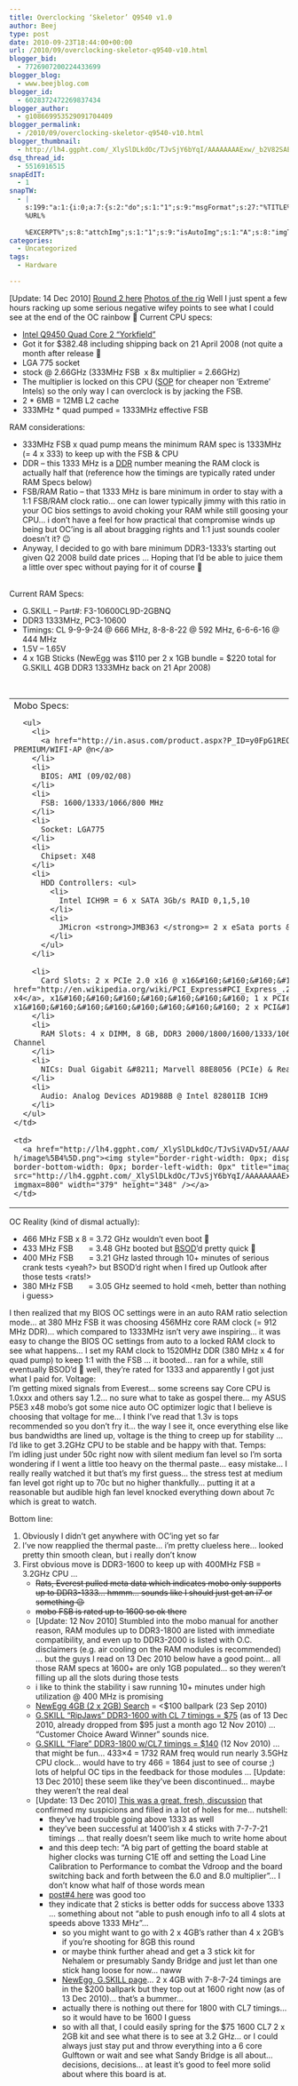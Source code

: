 ```yaml
---
title: Overclocking ‘Skeletor’ Q9540 v1.0
author: Beej
type: post
date: 2010-09-23T18:44:00+00:00
url: /2010/09/overclocking-skeletor-q9540-v10.html
blogger_bid:
  - 7726907200224433699
blogger_blog:
  - www.beejblog.com
blogger_id:
  - 6028372472269837434
blogger_author:
  - g108669953529091704409
blogger_permalink:
  - /2010/09/overclocking-skeletor-q9540-v10.html
blogger_thumbnail:
  - http://lh4.ggpht.com/_XlySlDLkdOc/TJvSjY6bYqI/AAAAAAAAExw/_b2V82SAEZA/image_thumb%5B2%5D.png?imgmax=800
dsq_thread_id:
  - 5516916515
snapEdIT:
  - 1
snapTW:
  - |
    s:199:"a:1:{i:0;a:7:{s:2:"do";s:1:"1";s:9:"msgFormat";s:27:"%TITLE%
    %URL%
    
    %EXCERPT%";s:8:"attchImg";s:1:"1";s:9:"isAutoImg";s:1:"A";s:8:"imgToUse";s:0:"";s:9:"isAutoURL";s:1:"A";s:8:"urlToUse";s:0:"";}}";
categories:
  - Uncategorized
tags:
  - Hardware

---
```

[Update: 14 Dec 2010] <a href="/2010/12/overclocking-skeletor-q9450-round-2.html" target="_blank">Round 2 here</a> <a href="/2009/10/open-air-pc.html" target="_blank">Photos of the rig</a> Well I just spent a few hours racking up some serious negative wifey points to see what I could see at the end of the OC rainbow 🙂 Current CPU specs: 

  * <a href="http://en.wikipedia.org/wiki/List_of_Intel_Core_2_microprocessors#.22Yorkfield.22_.2845_nm.29" target="_blank">Intel Q9450 Quad Core 2 “Yorkfield”</a> 
  * Got it for $382.48 including shipping back on 21 April 2008 (not quite a month after release 🙂 
  * LGA 775 socket 
  * stock @ 2.66GHz (333MHz FSB&#160; x 8x multiplier = 2.66GHz) 
  * The multiplier is locked on this CPU (<a href="http://en.wikipedia.org/wiki/Standard_operating_procedure" target="_blank">SOP</a> for cheaper non ‘Extreme’ Intels) so the only way I can overclock is by jacking the FSB. 
  * 2 * 6MB = 12MB L2 cache 
  * 333MHz * quad pumped = 1333MHz effective FSB 



<div>
  RAM considerations:
</div>

  * 333MHz FSB x quad pump means the minimum RAM spec is 1333MHz (= 4 x 333) to keep up with the FSB & CPU 
  * DDR &#8211; this 1333 MHz is a <a href="http://en.wikipedia.org/wiki/Double_data_rate" target="_blank">DDR</a> number meaning the RAM clock is actually half that (reference how the timings are typically rated under RAM Specs below) 
  * FSB/RAM Ratio &#8211; that 1333 MHz is bare minimum in order to stay with a 1:1 FSB/RAM clock ratio… one can lower typically jimmy with this ratio in your OC bios settings to avoid choking your RAM while still goosing your CPU… i don’t have a feel for how practical that compromise winds up being but OC’ing is all about bragging rights and 1:1 just sounds cooler doesn’t it? 😉 
  * Anyway, I decided to go with bare minimum DDR3-1333&#8217;s starting out given Q2 2008 build date prices &#8230; Hoping that I’d be able to juice them a little over spec without paying for it of course 🙂 

<div>
  &#160;
</div>

<div>
  Current RAM Specs:
</div>

  * G.SKILL &#8211; Part#: F3-10600CL9D-2GBNQ 
  * DDR3 1333MHz, PC3-10600 
  * Timings: CL 9-9-9-24 @ 666 MHz, 8-8-8-22 @ 592 MHz, 6-6-6-16 @ 444 MHz 
  * 1.5V – 1.65V 
  * 4 x 1GB Sticks (NewEgg was $110 per 2 x 1GB bundle = $220 total for G.SKILL 4GB DDR3 1333MHz back on 21 Apr 2008) 

<div>
  &#160;
</div>

<table>
  <tr>
    <td valign="top">
      <div>
        Mobo Specs:
      </div>
      
      <ul>
        <li>
          <a href="http://in.asus.com/product.aspx?P_ID=y0FpG1REOUaqwk2E" target="_blank">ASUS P5E3 PREMIUM/WIFI-AP @n</a>
        </li>
        <li>
          BIOS: AMI (09/02/08)
        </li>
        <li>
          FSB: 1600/1333/1066/800 MHz
        </li>
        <li>
          Socket: LGA775
        </li>
        <li>
          Chipset: X48
        </li>
        <li>
          HDD Controllers: <ul>
            <li>
              Intel ICH9R = 6 x SATA 3Gb/s RAID 0,1,5,10
            </li>
            <li>
              JMicron <strong>JMB363 </strong>= 2 x eSata ports & 1 PATA/IDE legacy port
            </li>
          </ul>
        </li>
        
        <li>
          Card Slots: 2 x PCIe 2.0 x16 @ x16&#160;&#160;&#160;&#160;&#160;&#160;&#160; 1 x PCIe 1.0 <a href="http://en.wikipedia.org/wiki/PCI_Express#PCI_Express_.28standard.29" target="_blank">x16 @ x4</a>, x1&#160;&#160;&#160;&#160;&#160;&#160;&#160; 1 x PCIe x1&#160;&#160;&#160;&#160;&#160;&#160;&#160;&#160; 2 x PCI&#160;
        </li>
        <li>
          RAM Slots: 4 x DIMM, 8 GB, DDR3 2000/1800/1600/1333/1066/800 Non-ECC, Un-buffered, Dual Channel
        </li>
        <li>
          NICs: Dual Gigabit &#8211; Marvell 88E8056 (PCIe) & Realtek RTL8110SC (PCI)
        </li>
        <li>
          Audio: Analog Devices AD1988B @ Intel 82801IB ICH9
        </li>
      </ul>
    </td>
    
    <td>
      <a href="http://lh4.ggpht.com/_XlySlDLkdOc/TJvSiVADv5I/AAAAAAAAExs/QZ1wfrcN29g/s1600-h/image%5B4%5D.png"><img style="border-right-width: 0px; display: inline; border-top-width: 0px; border-bottom-width: 0px; border-left-width: 0px" title="image" border="0" alt="image" src="http://lh4.ggpht.com/_XlySlDLkdOc/TJvSjY6bYqI/AAAAAAAAExw/_b2V82SAEZA/image_thumb%5B2%5D.png?imgmax=800" width="379" height="348" /></a>
    </td>
  </tr>
</table>



<div>
  OC Reality (kind of dismal actually):
</div>

  * 466 MHz FSB x 8 = 3.72 GHz wouldn&#8217;t even boot 🙂 
  * 433 MHz FSB&#160;&#160;&#160;&#160;&#160;&#160; = 3.48 GHz booted but <a href="http://en.wikipedia.org/wiki/Bsod" target="_blank">BSOD</a>’d pretty quick 🙂 
  * 400 MHz FSB&#160;&#160;&#160;&#160;&#160;&#160; = 3.21 GHz lasted through 10+ minutes of serious crank tests <yeah?> but BSOD’d right when I fired up Outlook after those tests <rats!> 
  * 380 MHz FSB&#160;&#160;&#160;&#160;&#160;&#160; = 3.05 GHz seemed to hold <meh, better than nothing i guess> 

I then realized that my BIOS OC settings were in an auto RAM ratio selection mode… at 380 MHz FSB it was choosing 456MHz core RAM clock (= 912 MHz DDR)… which compared to 1333MHz isn’t very awe inspiring… it was easy to change the BIOS OC settings from auto to a locked RAM clock to see what happens… I set my RAM clock to 1520MHz DDR (380 MHz x 4 for quad pump) to keep 1:1 with the FSB … it booted… ran for a while, still eventually BSOD’d 🙁 well, they’re rated for 1333 and apparently I got just what I paid for. Voltage:   
I&#8217;m getting mixed signals from Everest&#8230; some screens say Core CPU is 1.0xxx and others say 1.2&#8230; no sure what to take as gospel there&#8230; my ASUS P5E3 x48 mobo&#8217;s got some nice auto OC optimizer logic that I believe is choosing that voltage for me&#8230; I think I&#8217;ve read that 1.3v is tops recommended so you don&#8217;t fry it&#8230; the way I see it, once everything else like bus bandwidths are lined up, voltage is the thing to creep up for stability &#8230; I&#8217;d like to get 3.2GHz CPU to be stable and be happy with that. Temps:   
I&#8217;m idling just under 50c right now with silent medium fan level so I&#8217;m sorta wondering if I went a little too heavy on the thermal paste&#8230; easy mistake&#8230; I really really watched it but that&#8217;s my first guess&#8230; the stress test at medium fan level got right up to 70c but no higher thankfully&#8230; putting it at a reasonable but audible high fan level knocked everything down about 7c which is great to watch.

<div>
  Bottom line:
</div>

  1. Obviously I didn’t get anywhere with OC&#8217;ing yet so far 
  2. I’ve now reapplied the thermal paste… i’m pretty clueless here… looked pretty thin smooth clean, but i really don’t know 
  3. First obvious move is DDR3-1600 to keep up with 400MHz FSB = 3.2GHz CPU …&#160; 
      * <strike>Rats, Everest pulled meta data which indicates mobo only supports up to DDR3-1333… hmmm… sounds like I should just get an i7 or something 😉 </strike>
      * <strike>mobo FSB is rated up to 1600 so ok there</strike> 
      * [Update: 12 Nov 2010] Stumbled into the mobo manual <duh> for another reason, RAM modules up to DDR3-1800 are listed with immediate compatibility, and even up to DDR3-2000 is listed with O.C. disclaimers (e.g. air cooling on the RAM modules is recommended) … but the guys I read on 13 Dec 2010 below have a good point… all those RAM specs at 1600+ are only 1GB populated… so they weren’t filling up all the slots during those tests 
      * i like to think the stability i saw running 10+ minutes under high utilization @ 400 MHz is promising 
      * <a href="http://www.newegg.com/Product/ProductList.aspx?Submit=ENE&IsNodeId=1&Description=4GB%20DDR3-1600&bop=And&Order=PRICE&PageSize=20" target="_blank">NewEgg 4GB (2 x 2GB) Search</a> = <$100 ballpark (23 Sep 2010) 
      * <a href="http://www.newegg.com/Product/Product.aspx?Item=N82E16820231303&cm_re=4GB_DDR3-1600-_-20-231-303-_-Product" target="_blank">G.SKILL “RipJaws” DDR3-1600 with CL 7 timings = $75</a> (as of 13 Dec 2010, already dropped from $95 just a month ago 12 Nov 2010) … “Customer Choice Award Winner” sounds nice. 
      * <a href="http://www.newegg.com/Product/Product.aspx?Item=N82E16820231367&cm_re=ddr3_1800_4gb-_-20-231-367-_-Product" target="_blank">G.SKILL “Flare” DDR3-1800 w/CL7 timings = $140</a> (12 Nov 2010) … that might be fun… 433&#215;4 = 1732 RAM freq would run nearly 3.5GHz CPU clock… would have to try 466 = 1864 just to see of course ;)&#160; lots of helpful OC tips in the feedback for those modules … [Update: 13 Dec 2010] these seem like they’ve been discontinued… maybe they weren’t the real deal 
      * [Update: 13 Dec 2010] <a href="http://vip.asus.com/forum/view.aspx?id=20101006051940172&board_id=1&model=P5E3+Premium%2fWiFi-AP%40n&page=1&SLanguage=en-us" target="_blank">This was a great, fresh, discussion</a> that confirmed my suspicions and filled in a lot of holes for me… nutshell: 
          * they’ve had trouble going above 1333 as well 
          * they’ve been successful at 1400’ish x 4 sticks with 7-7-7-21 timings … that really doesn’t seem like much to write home about 
          * and this deep tech: “A big part of getting the board stable at higher clocks was turning C1E off and setting the Load Line Calibration to Performance to combat the Vdroop and the board switching back and forth between the 6.0 and 8.0 multiplier”… I don’t know what half of those words mean 
          * <a href="http://vip.asus.com/forum/view.aspx?id=20101207082440090&board_id=1&model=P5E3+Premium%2fWiFi-AP%40n&page=1&SLanguage=en-us" target="_blank">post#4 here</a> was good too 
          * they indicate that 2 sticks is better odds for success above 1333 … something about not “able to push enough info to all 4 slots at speeds above 1333 MHz”… 
              * so you might want to go with 2 x 4GB’s rather than 4 x 2GB’s if you’re shooting for 8GB this round 
              * or maybe think further ahead and get a 3 stick kit for Nehalem or presumably Sandy Bridge and just let than one stick hang loose for now… naww 
              * <a href="http://www.newegg.com/Product/ProductList.aspx?Submit=ENE&N=100006519%2050008476%2040000147%20600006069%20600006156&IsNodeId=1&name=7" target="_blank">NewEgg, G.SKILL page</a>… 2 x 4GB with 7-8-7-24 timings are in the $200 ballpark but they top out at 1600 right now (as of 13 Dec 2010)… that’s a bummer… 
              * actually there is nothing out there for 1800 with CL7 timings… so it would have to be 1600 I guess 
              * so with all that, I could easily spring for the $75 1600 CL7 2 x 2GB kit and see what there is to see at 3.2 GHz… or I could always just stay put and throw everything into a 6 core Gulftown or wait and see what Sandy Bridge is all about… decisions, decisions… at least it’s good to feel more solid about where this board is at.